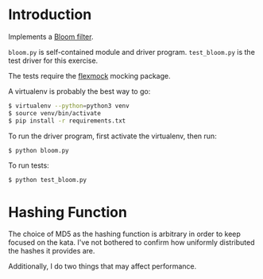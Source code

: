 Introduction
============

Implements a [Bloom filter](https://en.wikipedia.org/wiki/Bloom_filter).

`bloom.py` is self-contained module and driver program.
`test_bloom.py` is the test driver for this exercise.

The tests require the [flexmock](https://pypi.python.org/pypi/flexmock) mocking
package.

A virtualenv is probably the best way to go:

```sh
$ virtualenv --python=python3 venv
$ source venv/bin/activate
$ pip install -r requirements.txt
```

To run the driver program, first activate the virtualenv, then run:

```sh
$ python bloom.py
```

To run tests:

```sh
$ python test_bloom.py
```

Hashing Function
================
The choice of MD5 as the hashing function is arbitrary in order to keep focused
on the kata. I've not bothered to confirm how uniformly distributed the hashes
it provides are.

Additionally, I do two things that may affect performance.
